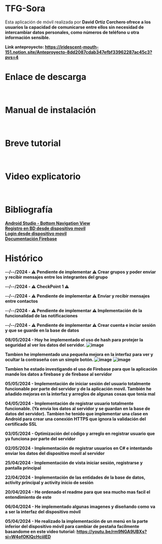 # TFG-Sora
Esta aplicación de móvil realizada por <b>David Ortiz Corchero<b> ofrece a los usuarios la capacidad de comunicarse entre ellos sin necesidad de intercambiar datos personales, 
como números de teléfono u otra información sensible.

Link anteproyecto: https://iridescent-mouth-151.notion.site/Anteproyecto-8dd2087cdab347efbf33962287ac45c3?pvs=4
<br>

# Enlace  de descarga

<br>

# Manual de instalación

<br>

# Breve tutorial

<br>

# Video explicatorio

<br>

# Bibliografía
[Android Studio - Bottom Navigation View](https://youtu.be/rm9NGA9UBXs?si=w4DWKEcbEMt41E__) <br>
[Registro en BD desde dispositivo movil](https://youtu.be/-usS3_-zWVg?si=995YbpdDemjoEQG8) <br>
[Login desde dispositivo movil](https://youtu.be/-usS3_-zWVg?si=ftlteZrN1zD8Lrul) <br>
[Documentación Firebase](https://firebase.google.com/docs?hl=es) <br>

# Histórico

--/--/2024 - ⚠️ Pendiente de implementar ⚠️ Crear grupos y poder enviar y recibir mensajes entre los integrantes del grupo

--/--/2024 - ⚠️ CheckPoint 1 ⚠️ 

--/--/2024 - ⚠️ Pendiente de implementar ⚠️ Enviar y recibir mensajes entre contactos

--/--/2024 - ⚠️ Pendiente de implementar ⚠️ Implementación de la funcionalidad de las notificaciones

--/--/2024 - ⚠️ Pendiente de implementar ⚠️ Crear cuenta e inciar sesión y que se guarde en la base de datos

08/05/2024 - Hoy he implementado el uso de hash para protejer la seguridad al ver los datos del servidor.
![image](https://github.com/DavidOrtizz/TFG-Sora/assets/116579416/d4a85989-20b1-425f-af0c-749b8ddfe496)

Tambien he implementado una pequeña mejora en la interfaz para ver y ocultar la contraseña con un simple botón.
![image](https://github.com/DavidOrtizz/TFG-Sora/assets/116579416/38d6e888-2500-479b-89c8-d37049b5ce89)
![image](https://github.com/DavidOrtizz/TFG-Sora/assets/116579416/265a2af0-c6cf-4783-92b6-b12f1c7934ea)

Tambien he estado investigando el uso de Firebase para que la aplicación mande los datos a firebase y de firebase al servidor

05/05/2024 - Implementación de iniciar sesión del usuario totalmente funcionable por parte del servidor y de la aplicación movil.
También he añadido mejoras en la interfaz y arreglos de algunas cosas que tenía mal

04/05/2024 - Implementación de registrar usuario totalmente funcionable. (Ya envia los datos al servidor y se guardan en la base de datos del servidor).
Tambien he tenido que implementar una clase en Android para crear una conexión HTTPS que ignora la validación del certificado SSL

03/05/2024 - Optimización del código y arreglo en registrar usuario que ya funciona por parte del servidor

02/05/2024 - Implementación de registrar usuarios en C# e intentando enviar los datos del dispositivo movil al servidor

25/04/2024 - Implementación de vista iniciar sesión, registrarse y pantalla principal

22/04/2024 - Implementación de las entidades de la base de datos, activity principal y activity inicio de sesión

20/04/2024 - He ordenado el readme para que sea mucho mas facil el entendimiento de este

06/04/2024 - He implementado algunas imagenes y diseñando como va a ser la interfaz del dispositivo móvil

05/04/2024 - He realizado la implementación de un menú en la parte inferior del dispositivo móvil para cambiar de pestaña 
facilmente basandome en este video tutorial: https://youtu.be/rm9NGA9UBXs?si=W4ofOKlQcHciilED 

